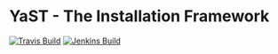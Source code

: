 # YaST - The Installation Framework #

[![Travis Build](https://travis-ci.org/yast/yast-installation.svg?branch=master)](https://travis-ci.org/yast/yast-installation)
[![Jenkins Build](http://img.shields.io/jenkins/s/https/ci.opensuse.org/yast-installation-master.svg)](https://ci.opensuse.org/view/Yast/job/yast-installation-master/)

